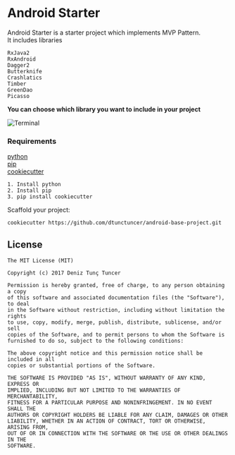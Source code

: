 # Android Starter

Android Starter is a starter project which implements MVP Pattern.  
It includes libraries
```
RxJava2
RxAndroid
Dagger2
Butterknife
Crashlatics
Timber
GreenDao
Picasso
```

**You can choose which library you want to include in your project**

![Terminal](http://i.imgur.com/s9I2dxe.png)

### Requirements

[python](https://www.python.org/)  
[pip](https://pypi.python.org/pypi/pip)  
[cookiecutter](https://github.com/audreyr/cookiecutter)  


```
1. Install python
2. Install pip
3. pip install cookiecutter
```

Scaffold your project:
```
cookiecutter https://github.com/dtunctuncer/android-base-project.git
```

## License

    The MIT License (MIT)
    
    Copyright (c) 2017 Deniz Tunç Tuncer
    
    Permission is hereby granted, free of charge, to any person obtaining a copy
    of this software and associated documentation files (the "Software"), to deal
    in the Software without restriction, including without limitation the rights
    to use, copy, modify, merge, publish, distribute, sublicense, and/or sell
    copies of the Software, and to permit persons to whom the Software is
    furnished to do so, subject to the following conditions:
    
    The above copyright notice and this permission notice shall be included in all
    copies or substantial portions of the Software.
    
    THE SOFTWARE IS PROVIDED "AS IS", WITHOUT WARRANTY OF ANY KIND, EXPRESS OR
    IMPLIED, INCLUDING BUT NOT LIMITED TO THE WARRANTIES OF MERCHANTABILITY,
    FITNESS FOR A PARTICULAR PURPOSE AND NONINFRINGEMENT. IN NO EVENT SHALL THE
    AUTHORS OR COPYRIGHT HOLDERS BE LIABLE FOR ANY CLAIM, DAMAGES OR OTHER
    LIABILITY, WHETHER IN AN ACTION OF CONTRACT, TORT OR OTHERWISE, ARISING FROM,
    OUT OF OR IN CONNECTION WITH THE SOFTWARE OR THE USE OR OTHER DEALINGS IN THE
    SOFTWARE.